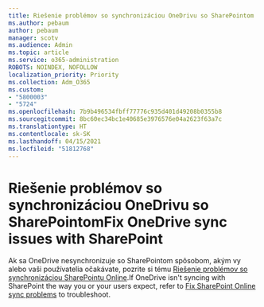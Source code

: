 ```yaml
---
title: Riešenie problémov so synchronizáciou OneDrivu so SharePointom
ms.author: pebaum
author: pebaum
manager: scotv
ms.audience: Admin
ms.topic: article
ms.service: o365-administration
ROBOTS: NOINDEX, NOFOLLOW
localization_priority: Priority
ms.collection: Adm_O365
ms.custom:
- "5800003"
- "5724"
ms.openlocfilehash: 7b9b496534fbff77776c935d401d49208b0355b8
ms.sourcegitcommit: 8bc60ec34bc1e40685e3976576e04a2623f63a7c
ms.translationtype: HT
ms.contentlocale: sk-SK
ms.lasthandoff: 04/15/2021
ms.locfileid: "51812768"
---
```

# <a name="fix-onedrive-sync-issues-with-sharepoint"></a><span data-ttu-id="494c3-102">Riešenie problémov so synchronizáciou OneDrivu so SharePointom</span><span class="sxs-lookup"><span data-stu-id="494c3-102">Fix OneDrive sync issues with SharePoint</span></span>

<span data-ttu-id="494c3-103">Ak sa OneDrive nesynchronizuje so SharePointom spôsobom, akým vy alebo vaši používatelia očakávate, pozrite si tému [Riešenie problémov so synchronizáciou SharePointu Online](https://support.office.com/article/fix-sharepoint-online-sync-problems-aaa2d172-8d45-4e94-9c04-5364d04ca2f4?ui=en-US&rs=en-US&ad=US).</span><span class="sxs-lookup"><span data-stu-id="494c3-103">If OneDrive isn't syncing with SharePoint the way you or your users expect, refer to [Fix SharePoint Online sync problems](https://support.office.com/article/fix-sharepoint-online-sync-problems-aaa2d172-8d45-4e94-9c04-5364d04ca2f4?ui=en-US&rs=en-US&ad=US) to troubleshoot.</span></span>
